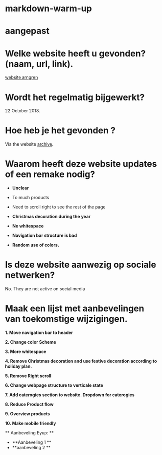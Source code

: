 # markdown-warm-up
# aangepast
# Welke website heeft u gevonden? (naam, url, link).
[website arngren](arngren.net)

# Wordt het regelmatig bijgewerkt?
22 October 2018. 

# Hoe heb je het gevonden ?
Via the website [archive](https://archive.org).

# Waarom heeft deze website updates of een remake nodig?
- **Unclear**

- To much products

- Need to scroll right to see the rest of the page

- **Christmas decoration during the year** 

- **No whitespace**

- **Navigation bar structure is bad**

- **Random use of colors.**

# Is deze website aanwezig op sociale netwerken?
No. They are not active on social media

# Maak een lijst met aanbevelingen van toekomstige wijzigingen.
**1. Move navigation bar to header**

**2. Change color Scheme**

**3. More whitespace**

**4. Remove Christmas decoration and use festive decoration according to holiday plan.**

**5. Remove Right scroll**

**6. Change webpage structure to verticale state**

**7. Add caterogies section to website. Dropdown for caterogies**

**8. Reduce Product flow**

**9. Overview products**

**10. Make mobile friendly**

** Aanbeveling Eyup: **
- **Aanbeveling 1 **
- **aanbeveling 2 **
